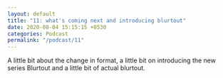 ```yaml
---
layout: default
title: "11: what's coming next and introducing blurtout"
date: 2020-08-04 15:15:15 +0530
categories: Podcast
permalink: "/podcast/11"
---
```

A little bit about the change in format, a little bit on introducing the new series Blurtout and a little bit of actual blurtout.